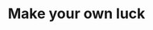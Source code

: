 ---
title: Make your own luck
published: true
description: The mindset of creating your own luck
tags: mindset, luck, cli
cover: https://cdn.hashnode.com/res/hashnode/image/upload/v1677021735445/3ZKllZFi3.png?auto=compress
canonical_url: null
domain: blog.stevengonsalvez.com
---